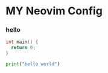 # MY Neovim Config

### hello

```cpp 
int main() {
  return 0;
}
```

``` python
print("hello world")
```
